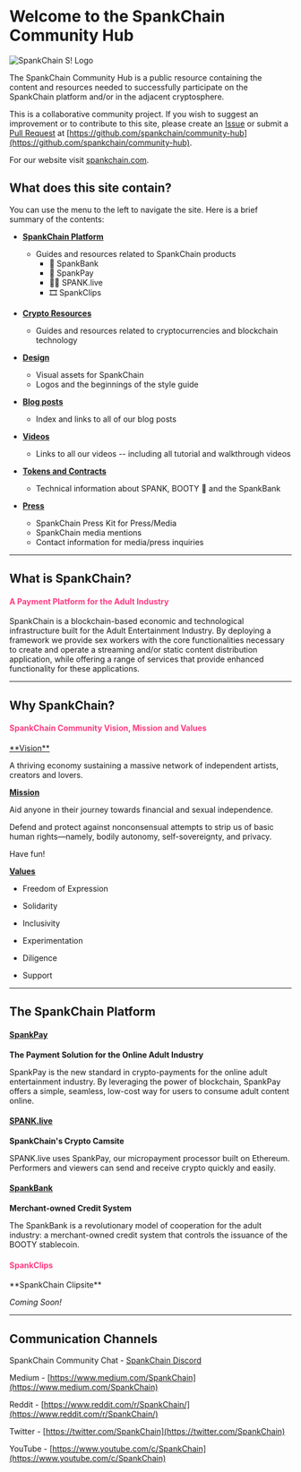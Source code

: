# Welcome to the SpankChain Community Hub

![SpankChain S! Logo](/images/SCbanner.png)

The SpankChain Community Hub is a public resource containing the content and resources needed to successfully participate on the SpankChain platform and/or in the adjacent cryptosphere.

This is a collaborative community project. If you wish to suggest an improvement or to contribute to this site, please create an [Issue](https://github.com/spankchain/community-hub/issues) or submit a [Pull Request](https://github.com/spankchain/community-hub/pulls) at [https://github.com/spankchain/community-hub](https://github.com/spankchain/community-hub).

For our website visit [spankchain.com](https://spankchain.com).

## **What does this site contain?**
You can use the menu to the left to navigate the site. Here is a brief summary of the contents:

- **<u>SpankChain Platform</u>**

    - Guides and resources related to SpankChain products
        - 🏦 SpankBank
        - 💸 SpankPay
        - 💃🏽 SPANK.live
        - 🎞️ SpankClips

- **<u>Crypto Resources</u>**

    - Guides and resources related to cryptocurrencies and blockchain technology

- **<u>Design</u>**

    - Visual assets for SpankChain
    - Logos and the beginnings of the style guide

- **<u>Blog posts</u>**

    - Index and links to all of our blog posts

- **<u>Videos</u>**

    - Links to all our videos -- including all tutorial and walkthrough videos

- **<u>Tokens and Contracts</u>**

    - Technical information about SPANK, BOOTY 🍑 and the SpankBank

- **<u>Press</u>**

    - SpankChain Press Kit for Press/Media
    - SpankChain media mentions
    - Contact information for media/press inquiries

___

## What is SpankChain?

<h4 style="color:#ff3b81;">A Payment Platform for the Adult Industry</h4>

SpankChain is a blockchain-based economic and technological infrastructure built for the Adult Entertainment Industry. By deploying a framework we provide sex workers with the core functionalities necessary to create and operate a streaming and/or static content distribution application, while offering a range of services that provide enhanced functionality for these applications.

___

## **Why SpankChain?**

<h4 style="color:#ff3b81;">SpankChain Community Vision, Mission and Values</h4>
<u>**Vision**</u>

A thriving economy sustaining a massive network of independent artists, creators and lovers.

<u>**Mission**</u>

Aid anyone in their journey towards financial and sexual independence.

Defend and protect against nonconsensual attempts to strip us of basic human rights—namely, bodily autonomy, self-sovereignty, and privacy.

Have fun!

<u>**Values**</u>

- Freedom of Expression

- Solidarity

- Inclusivity

- Experimentation

- Diligence

- Support

___

## **The SpankChain Platform**

[<h4 style="color:#ff3b81;">SpankPay</h4>](https://merchant.spankchain.com/)
**The Payment Solution for the Online Adult Industry**

SpankPay is the new standard in crypto-payments for the online adult entertainment industry. By leveraging the power of blockchain, SpankPay offers a simple, seamless, low-cost way for users to consume adult content online.

[<h4 style="color:#ff3b81;">SPANK.live</h4>](https://spank.live)
**SpankChain's Crypto Camsite**

SPANK.live uses SpankPay, our micropayment processor built on Ethereum. Performers and viewers can send and receive crypto quickly and easily.

[<h4 style="color:#ff3b81;">SpankBank</h4>](https://bank.spankchain.com)
**Merchant-owned Credit System**

The SpankBank is a revolutionary model of cooperation for the adult industry: a merchant-owned credit system that controls the issuance of the BOOTY stablecoin.

<h4 style="color:#ff3b81;">SpankClips</h4>
**SpankChain Clipsite**

_Coming Soon!_

___

## Communication Channels

SpankChain Community Chat - [SpankChain Discord](https://discord.gg/9mmTgxR)

Medium - [https://www.medium.com/SpankChain](https://www.medium.com/SpankChain)

Reddit - [https://www.reddit.com/r/SpankChain/](https://www.reddit.com/r/SpankChain/)

Twitter - [https://twitter.com/SpankChain](https://twitter.com/SpankChain)

YouTube - [https://www.youtube.com/c/SpankChain](https://www.youtube.com/c/SpankChain)